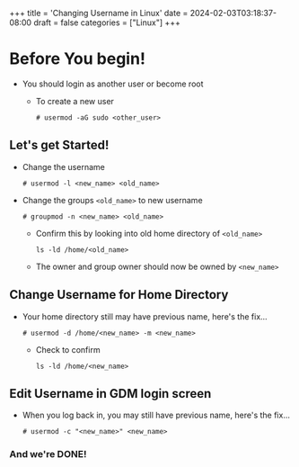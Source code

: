 +++
title = 'Changing Username in Linux'
date = 2024-02-03T03:18:37-08:00
draft = false
categories = ["Linux"]
+++

# Before You begin!

- You should login as another user or become root
  - To create a new user

    ```
    # usermod -aG sudo <other_user>
    ```

## Let's get Started!

- Change the username

  ```
  # usermod -l <new_name> <old_name>
  ```

- Change the groups `<old_name>` to new username

  ```
  # groupmod -n <new_name> <old_name>
  ```

  - Confirm this by looking into old home directory of `<old_name>`

    ```
    ls -ld /home/<old_name>
    ```

  - The owner and group owner should now be owned by `<new_name>`

## Change Username for Home Directory

- Your home directory still may have previous name, here's the fix...

  ```
  # usermod -d /home/<new_name> -m <new_name>
  ```

  - Check to confirm

    ```
    ls -ld /home/<new_name>
    ```

## Edit Username in GDM login screen

- When you log back in, you may still have previous name, here's the fix...

  ```
  # usermod -c "<new_name>" <new_name>
  ```

### And we're DONE!